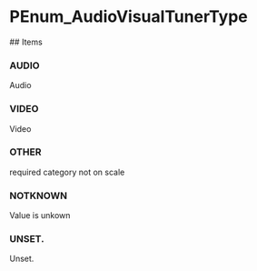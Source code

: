 # PEnum_AudioVisualTunerType

<!-- end of definition -->## Items

### AUDIO
Audio

### VIDEO
Video

### OTHER
required category not on scale

### NOTKNOWN
Value is unkown

### UNSET.
Unset.
